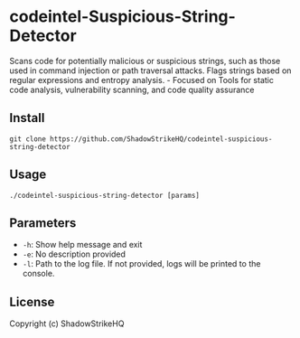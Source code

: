# codeintel-Suspicious-String-Detector
Scans code for potentially malicious or suspicious strings, such as those used in command injection or path traversal attacks. Flags strings based on regular expressions and entropy analysis. - Focused on Tools for static code analysis, vulnerability scanning, and code quality assurance

## Install
`git clone https://github.com/ShadowStrikeHQ/codeintel-suspicious-string-detector`

## Usage
`./codeintel-suspicious-string-detector [params]`

## Parameters
- `-h`: Show help message and exit
- `-e`: No description provided
- `-l`: Path to the log file. If not provided, logs will be printed to the console.

## License
Copyright (c) ShadowStrikeHQ
